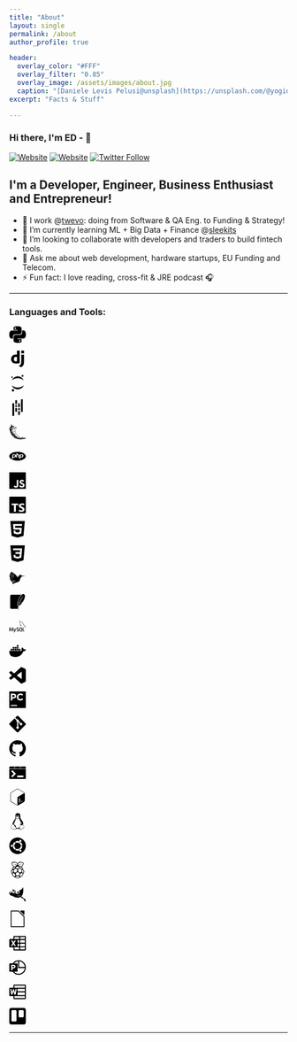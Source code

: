 ```yaml
---
title: "About"
layout: single
permalink: /about
author_profile: true

header:
  overlay_color: "#FFF"
  overlay_filter: "0.85"
  overlay_image: /assets/images/about.jpg
  caption: "[Daniele Levis Pelusi@unsplash](https://unsplash.com/@yogidan2012?utm_source=unsplash&utm_medium=referral&utm_content=creditCopyText)"
excerpt: "Facts & Stuff"

---
```

    

### Hi there, I'm ED - 👋

[![Website](https://img.shields.io/website?label=twevo.net&style=for-the-badge&url=https%3A%2F%2Ftwevo.net)](https://www.twevo.net/)
[![Website](https://img.shields.io/website?label=sleekits.com&style=for-the-badge&url=https%3A%2F%2Fsleekits.com)](https://sleekits.com/)
[![Twitter Follow](https://img.shields.io/twitter/follow/e_d_castaneda?color=1DA1F2&logo=twitter&style=for-the-badge)](https://twitter.com/intent/follow?original_referer=https%3A%2F%2Fgithub.com%2Fe_d_castaneda&screen_name=e_d_castaneda)

## I'm a Developer, Engineer, Business Enthusiast and Entrepreneur!

- 🔭 I work @[twevo][twevo]: doing from Software & QA Eng. to Funding & Strategy!
- 🌱 I’m currently learning ML + Big Data + Finance @[sleekits][sleekits]
- 👯 I’m looking to collaborate with developers and traders to build fintech tools.
- 💬 Ask me about web development, hardware startups, EU Funding and Telecom.
- ⚡ Fun fact: I love reading, cross-fit & JRE podcast 🎧

---

### Languages and Tools:

<svg role="img" xmlns="http://www.w3.org/2000/svg" width="30" height="30" viewBox="0 0 24 24"><title>Python</title><path class="icon" d="M14.25.18l.9.2.73.26.59.3.45.32.34.34.25.34.16.33.1.3.04.26.02.2-.01.13V8.5l-.05.63-.13.55-.21.46-.26.38-.3.31-.33.25-.35.19-.35.14-.33.1-.3.07-.26.04-.21.02H8.77l-.69.05-.59.14-.5.22-.41.27-.33.32-.27.35-.2.36-.15.37-.1.35-.07.32-.04.27-.02.21v3.06H3.17l-.21-.03-.28-.07-.32-.12-.35-.18-.36-.26-.36-.36-.35-.46-.32-.59-.28-.73-.21-.88-.14-1.05-.05-1.23.06-1.22.16-1.04.24-.87.32-.71.36-.57.4-.44.42-.33.42-.24.4-.16.36-.1.32-.05.24-.01h.16l.06.01h8.16v-.83H6.18l-.01-2.75-.02-.37.05-.34.11-.31.17-.28.25-.26.31-.23.38-.2.44-.18.51-.15.58-.12.64-.1.71-.06.77-.04.84-.02 1.27.05zm-6.3 1.98l-.23.33-.08.41.08.41.23.34.33.22.41.09.41-.09.33-.22.23-.34.08-.41-.08-.41-.23-.33-.33-.22-.41-.09-.41.09zm13.09 3.95l.28.06.32.12.35.18.36.27.36.35.35.47.32.59.28.73.21.88.14 1.04.05 1.23-.06 1.23-.16 1.04-.24.86-.32.71-.36.57-.4.45-.42.33-.42.24-.4.16-.36.09-.32.05-.24.02-.16-.01h-8.22v.82h5.84l.01 2.76.02.36-.05.34-.11.31-.17.29-.25.25-.31.24-.38.2-.44.17-.51.15-.58.13-.64.09-.71.07-.77.04-.84.01-1.27-.04-1.07-.14-.9-.2-.73-.25-.59-.3-.45-.33-.34-.34-.25-.34-.16-.33-.1-.3-.04-.25-.02-.2.01-.13v-5.34l.05-.64.13-.54.21-.46.26-.38.3-.32.33-.24.35-.2.35-.14.33-.1.3-.06.26-.04.21-.02.13-.01h5.84l.69-.05.59-.14.5-.21.41-.28.33-.32.27-.35.2-.36.15-.36.1-.35.07-.32.04-.28.02-.21V6.07h2.09l.14.01zm-6.47 14.25l-.23.33-.08.41.08.41.23.33.33.23.41.08.41-.08.33-.23.23-.33.08-.41-.08-.41-.23-.33-.33-.23-.41-.08-.41.08z"></path></svg>

<svg role="img" xmlns="http://www.w3.org/2000/svg" width="30" height="30" viewBox="0 0 24 24"><title>Django</title><path class="icon"  d="M11.146 0h3.924v18.166c-2.013.382-3.491.535-5.096.535-4.791 0-7.288-2.166-7.288-6.32 0-4.002 2.65-6.6 6.753-6.6.637 0 1.121.05 1.707.203zm0 9.143a3.894 3.894 0 00-1.325-.204c-1.988 0-3.134 1.223-3.134 3.365 0 2.09 1.096 3.236 3.109 3.236.433 0 .79-.025 1.35-.102V9.142zM21.314 6.06v9.098c0 3.134-.229 4.638-.917 5.937-.637 1.249-1.478 2.039-3.211 2.905l-3.644-1.733c1.733-.815 2.574-1.53 3.109-2.625.561-1.121.739-2.421.739-5.835V6.059h3.924zM17.39.021h3.924v4.026H17.39z"></path></svg>

<svg role="img" viewBox="0 0 24 24" width="30" height="30" xmlns="http://www.w3.org/2000/svg"><title>Jupyter</title><path class="icon" d="M7.157 22.201A1.784 1.799 0 0 1 5.374 24a1.784 1.799 0 0 1-1.784-1.799 1.784 1.799 0 0 1 1.784-1.799 1.784 1.799 0 0 1 1.783 1.799zM20.582 1.427a1.415 1.427 0 0 1-1.415 1.428 1.415 1.427 0 0 1-1.416-1.428A1.415 1.427 0 0 1 19.167 0a1.415 1.427 0 0 1 1.415 1.427zM4.992 3.336A1.047 1.056 0 0 1 3.946 4.39a1.047 1.056 0 0 1-1.047-1.055A1.047 1.056 0 0 1 3.946 2.28a1.047 1.056 0 0 1 1.046 1.056zm7.336 1.517c3.769 0 7.06 1.38 8.768 3.424a9.363 9.363 0 0 0-3.393-4.547 9.238 9.238 0 0 0-5.377-1.728A9.238 9.238 0 0 0 6.95 3.73a9.363 9.363 0 0 0-3.394 4.547c1.713-2.04 5.004-3.424 8.772-3.424zm.001 13.295c-3.768 0-7.06-1.381-8.768-3.425a9.363 9.363 0 0 0 3.394 4.547A9.238 9.238 0 0 0 12.33 21a9.238 9.238 0 0 0 5.377-1.729 9.363 9.363 0 0 0 3.393-4.547c-1.712 2.044-5.003 3.425-8.772 3.425Z"></path></svg>

<svg role="img" viewBox="0 0 24 24" width="30" height="30" xmlns="http://www.w3.org/2000/svg"><title>pandas</title><path class="icon" d="M16.922 0h2.623v18.104h-2.623zm-4.126 12.94h2.623v2.57h-2.623zm0-7.037h2.623v5.446h-2.623zm0 11.197h2.623v5.446h-2.623zM4.456 5.896h2.622V24H4.455zm4.213 2.559h2.623v2.57H8.67zm0 4.151h2.623v5.447H8.67zm0-11.187h2.623v5.446H8.67Z"></path></svg>

<svg role="img" xmlns="http://www.w3.org/2000/svg" width="30" height="30" viewBox="0 0 24 24"><title>Flask</title><path class="icon"  d="M7.172 20.36c-.914-.72-1.89-1.41-2.556-2.38-1.402-1.712-2.482-3.694-3.22-5.777-.446-1.355-.6-2.808-1.174-4.11-.602-.944.103-1.978 1.138-2.28.46-.087 1.272-.522.293-.211-.878.644-.963-.585-.063-.662.615-.082.84-.585.63-1.037-.66-.43 1.6-.903.463-1.544C1.5 1.08 4.34.835 3.64 2.285 3.473 3.4 5.624 2.08 5.125 3.368c.507.619 1.9.14 1.865 1.009.74.05.993.672 1.687.72.72.325 2.022.58 2.266 1.39-.713.566-2.364-1.165-2.443.398.215 2.31.16 4.689 1.004 6.888.4 1.332 1.37 2.38 2.244 3.418.837 1.016 1.971 1.73 3.127 2.333 1.014.478 2.107.795 3.213.994.448-.343 1.24-1.617 1.938-1.08.033.604-1.388 1.263-.067 1.196.776-.234 1.314.6 1.953-.152.588.697 2.446-.446 2.027.98-.566.364-1.392.144-1.959.646-.935-.467-1.68.418-2.715.306a19.86 19.86 0 01-3.484.29c-1.912-.15-3.865-.214-5.684-.88-1.024-.297-2.023-.881-2.924-1.464zm1.615.7c1 .432 1.978.888 3.074 1.026 1.74.24 3.537.614 5.283.274-.79-.357-1.608.14-2.395-.255-.944.203-1.957-.052-2.917-.177-1.092-.486-2.27-.82-3.291-1.452-1.277-.466.66.598 1.005.685.798.453-.877-.233-1.114-.421-.668-.375-.754-.297-.066.084.139.08.276.166.42.235zm-1.904-1.346c.97.359-.004-.682-.45-.622-.196-.341-.751-.557-.36-.74-.704.244-.737-.93-1.07-.763-.744-.235-.29-1.07-1.176-1.58-.081-.54-.882-1.008-1.138-1.822-.113-.416-.905-1.613-.418-.5.414 1.072 1.143 1.99 1.75 2.907.47.873 1.027 1.786 1.885 2.33.29.278.568.703.977.79zM4.09 16.647c.033-.146.177.317 0 0zm3.954 3.497c.215-.096-.31-.12 0 0zm.526.192c-.054-.265-.24.148 0 0zm.66.275c.312-.3-.484-.188 0 0zm1.127.63c.191-.282-.61-.107 0 0zM8.19 19.728c.487-.315-.63-.004 0 0zm.494.246c-.014-.166-.176.075 0 0zm2.47 1.542c.397.25 2.32.55 1.115.103-.2.042-2.23-.574-1.116-.103zm-3.921-3.054c-.04-.167-.616-.185 0 0zm1.15.67c.3-.21-.621-.16 0 0zm.966.593c.43-.162-.696-.163 0 0zm-2.584-1.773c.466.358 1.88.046.714-.213-.53-.283-1.727-.476-.912.17zm3.24 1.978c.193-.33-.815-.19 0 0zm-.984-.783c1.14.323-.958-.72-.281-.118l.15.068.13.05zm1.973 1.14c1.08.01-.975-.147 0 0zm-4.644-2.96c-.042-.2-.266.018 0 0zm6.47 3.985c.028-.363-.353.27 0 0zm-4.63-2.856c-.064-.191-.336-.008 0 0zm-1.738-1.254c.62-.037-.848-.273 0 0zm-2.06-1.332c-.077-.297-.674-.534 0 0zm5.407 3.435c-.114-.13-.054.028 0 0zm3.366 2.065c-.01-.197-.183.075 0 0zm-3.664-2.373c.06-.255-.528-.077 0 0zm-2.506-1.592c.46-.05-.74-.311 0 0zm4.241 2.637c.718-.285-.7-.14 0 0zM9.03 18.545c.827.106-.985-.563-.181-.06zm2.876 1.768c.773-.462.518 1.082 1.311.13.782-.57-.675.707.29.103.696-.467 1.726.22 2.376.445.468-.023.923.405 1.403.145.923-.25-1.806-.37-1.09-.81-.845.245-1.47-.294-1.885-.835-.948-.22-2.044-.703-2.517-1.542-.192-.315.28.044-.166-.47-.57-.508-.856-1.085-1.24-1.702-.457-.244-.51-.963-.557-.024.004-.593-.553-.992-.688-.826-.002-.571.595-.285.176-.707-.09-.592-.386-1.21-.475-1.877-.138-.322-.02-1.011-.473-.282-.165.77-.055-.947.202-.38.337-.58-.12-.51-.14-.43.22-.488.14-1.18-.057-.916.117-.517.185-1.902-.175-1.656.218-.54.414-2.473-.534-1.736-.384.005-1.048.14-1.363.296.986.543-.1.196-.5.11-.052.502-.45.285-.946.29.793.098-.386.81-.841.534-.59.282.51.987.012 1.205.06.328-.905-.12-.83.64-.573-.241-.078.9.209.514.975.264.686.866.71 1.437-.158.333-.784-.783-.14-.731-.507-.827-.561-.3-.984.085-.1.028 1.079.547.34.803.65.1.668.67.8 1.03.39.407.31-.45.779.04-.296-.436-1.567-1.228-.544-.974-.005-.44-.185-.793.129-.784.31-.562-.325 1.387.375.672.193-.085.24-.563.59.045.505.498.182.858-.531.403.127.433.954.587.799 1.265.165.595.395.376.596.342.158.578.247.153.255-.123.72.155.552.58.778.88.497.224-.712-1.522.142-.526.898.81.337 1.15-.47 1.02.51-.041.675.69 1.313.664.582.277.975 1.34-.027.897-.348-.313-1.58-.7-.573-.104.929.43 1.665.688 2.561 1.227.64.458.918.982 1.16 1.086-.538.257-1.623-.206-.817-.348-.503-.091-1.068-.345-.587.28.41.343 1.45.306 1.637.345-.159.348-.43.376.006.403-.486.26.156.3.201.448zm-.994-2.808c-.296-.31-.373-.89-.053-.385.164.066.525.947.053.385zm3.238 2.057c.185-.011.006.14 0 0zm-3.706-2.816c-.01-.468.107.36 0 0zm-.322-.433c-.372-.72.47.204 0 0zm-3.9-2.692c.219-.06.108.374 0 0zm3.104 1.682c.134-.504.158.424 0 0zm-2.192-1.525c-.155-.278.323.26 0 0zm1.882.604c-.352-.79.25-.432.078.13zM5.77 12.217c-.158-.26-.418-1.02-.334-1.252.076.378.804 1.627.357.518-.494-.93.59.302.702.534.05.23-.305-.063-.064.478-.44-.617-.26.34-.661-.278zm-1.003-.691c.04-.603.23.413 0 0zm.45.155c.216-.455.366.634 0 0zm-1.084-.84c-.374-.37-.644-.713.017-.23.255.01-.566-.778.06-.25.66.12.327 1.082-.077.48zm.57-.015c.217-.215.115.212 0 0zm.35.113c-.328-.617.4.258 0 0zm-.697-.667c-1.086-.966 1.365.506.177.18zm3.11 1.808c-.47-.282-.123-1.984.037-.82.457-.148-.025.6.315.594-.053.473-.206.643-.35.226zm1.15.68c.048-.513.099.35 0 0zm-.2-.198c.054-.22.007.258 0 0zM4.57 9.955c-.697-.963 2.027.973.447.244-.165-.043-.364-.06-.447-.244zm2.216 1.175c-.066-.81.147.134 0 0zm1.682 1.079c.13-.462.01.305 0 0zM4.676 9.587c.415-.088 1.718.729.52.234-.132-.148-.416-.08-.52-.234zm3.56 1.775c.044-.83.248-.495.002.118zM4.985 9.299c.169-.248-.45-1.12.089-.313.232.185.672.31.283.387.61.539-.15.146-.372-.074zm3.075 1.804c.117-.944.103.553 0 0zM4.632 8.427c.129-.055.068.172 0 0zm.802.478c.206-.434.38.483 0 0zm2.263 1.259c-.002-.167.043.242 0 0zm-.131-.29c-.314-.776.292.41 0 0zm-.193-.51c-.053-.32.18.404 0 0zm.314-.51c-.216-.38.272-1.673.326-.87-.227.625-.065.975.093.136.293-.66-.063 1.303-.42.735zm.322-1.923c.094-.115.02.139 0 0zM7.47 17.544c-.128-.111.016.07 0 0zm1.11.56c.615.16.612-.095.055-.17-.3-.28-1.246-.575-.4-.035.057.142.235.139.344.206zM6.389 16.65c.34.253 1.28.719.484.096.269-.312-.514-.478-.254-.686-.66-.404-.52-.368-.058-.356-.794-.354.114-.328.07-.51-.305-.06-1.52-.54-.804.04-.726-.37-.173.138-.392.084-.743-.202.66.565-.118.375.425.337 1.146.864.18.357-.128.183.69.46.892.6zm1.16.667c1.41.454-.691-.556 0 0zm5.94 3.598c.02-.28-.193.24 0 0zm.611.257c.325-.315.013.503.54-.077.005-.415-.017-.66-.606-.156-.162.09-.234.473.066.233zm-9.692-6.087c-.1-.393-.7-.39 0 0zm.652.428c-.242-.402-.864-.364 0 0zm3.71 2.237c.362.32 1.662.236.44.04-.182-.27-1.151-.204-.44-.04zm5.097 3.149c.558-.468-.54.208 0 0zm1.16.796c.003-.15-.24.066 0 0zm.001-.21c.617-.654-.598.039 0 0zM2.805 13.743c-.526-.75-.327-1.088-.835-1.7-.096-.47-.87-1.533-.4-.406.43.659.558 1.679 1.235 2.106zm12.03 7.534c1.135-.734-.466-.32 0 0zm.866.34c.57-.488-.36-.102 0 0zM4.215 14.255c.163-.242-.42-.031 0 0zm11.305 7.129c.551-.355-.126-.3-.1.032zm-7.47-4.71c-.02-.24-.291.02 0 0zm.46.267c-.145-.297-.224.047 0 0zm7.894 4.684c.705-.51-.428-.098-.148.096zm-.27-.13c.574-.482-.607.213 0 0zm1.38.918c.386-.258-.469-.083 0 0zM4.57 14.08c.517.116 2.066 1.274 1.152.08-.468-.138-.187-1.283-.665-1.08.32.535.264.763-.41.426-.845-.413-.474.204-.31.374-.224.052.299.196.233.2zm-2.356-1.86c.092-.383-.853-2.107-.446-.864.146.26.13.754.446.864zm4.324 2.666c-.266-.223-.013-.032 0 0zm.656.152c0-.405-.725-.164 0 0zm5.681 3.583c-.108-.278-.428-.006 0 0zm.273.199c-.04-.155-.157.03 0 0zM15.4 20.24c.216-.16-.27-.02 0 0zM3.39 12.52c.62-.24-.664-.17 0 0zm8.984 5.662c-.007-.401-.395.1 0 0zm-9.23-6.231c.399-.135-.367-.09 0 0zm1.156.56c-.007-.133-.122.05 0 0zm14.09 8.64c.512-.104 1.678.26 1.866-.136-.62-.015-2.15-.438-2.222.1l.136.023.22.013zM4.667 12.603c.009-.407-.317-.015 0 0zM1.63 10.495c-.138-.775-.525-.118 0 0zm.724.182c.009-.25-.663-.224 0 0zm.414.203c-.12-.097-.094.122 0 0zm2.605 1.67c.122-.112-.29-.083 0 0zm-2.88-2.128c-.07-.585-.84-.088 0 0zm-1.486-.964c-.02-.27-.144.102 0 0zm.22-.167c-.035-.32-.19.04 0 0zm1.22.729c.518-.203-.94-.42-.104-.04zm16.334 10.089c.33-.303-.42-.094 0 0zm1.974 1.023c.132-.392-.334.05 0 0zM2.573 9.38c.055-.38-.41.075 0 0zM.837 8.218c-.093-.535-.08-1.474.812-1.156-1.191.236.824 1.48.57.498.5.024.98-.296.716.19.987-.11 1.67-.964 2.624-.845.742-.098 1.554-.172 2.354-.471.658-.048 1.29-.756.93-1.175-.896-.076-1.835.036-2.827.233-1.098.228-2.096.662-3.205.849-1.08.145.217.4-.092.456-.564.196.672.328-.073.534-.46-.088-.94-.246-.743-.73-1.035.133-1.945.563-1.127 1.616h.06zm2.494-1.27c.243-.894 1.3.735.398.118-.108-.08-.285-.146-.398-.12zm.047-.434c.35-.26.186.146 0 0zm.445.008c.032-.411 1.018.218.163.148zm.608-.245c.222-.26.064.23 0 0zm.156-.104c.37-.444 2.095-.283.832-.043-.338-.255-.598.15-.832.043zm2.25-.347c-.055-1.214 1.119.432 0 0zm.64-.004c.233-.612.906-.245.108-.123.017.065-.024.316-.108.123zM2.322 9.067c.697-.427-.741-.37 0 0zm.515.144c.245-.26-.531-.106 0 0zm-1.52-1.08c.399-.305-.471-.116 0 0zm20.602 12.89c.012-.355-.304.16 0 0zm-2.093-1.43c.06-.408-.27.037 0 0zm2.67 1.568c.557 0 1.688-.173.475-.173-.19.03-1.109.024-.476.173zM3.29 8.959c.45-.03.706-.497-.087-.47-1.23-.127 1.084.42-.158.264-.167.11.236.237.245.207zm.398.202c-.048-.29-.14.154 0 0zm.47-1.257c.197-.243-.27-.065 0 0zm-1.5-2.508c.806-.274 1.907-.581 2.287.135-.387-.466-.156-.924.21-.243.516.689.775-.313.438-.545.383.476.819.7.257.03.61-.734-1.223.097-1.64.088-.2.09-2.071.477-1.551.535zm.472-.903c.46-.347 1.588.206.864-.345-.07-.062-1.586.418-.864.345zm1.674.069c.538.013-.231-.722.409-.39-.105-.343-.746-.407-1.06-.544-.176.314.36.938.65.934zm-1.38-1.52c.186-.252-.326.128 0 0zm.684.164c.866-.115-.22-.373-.174-.01zm-1.277-1c-.61-.796 1.146.134.527-.7-.522-.415-1.023.468-.527.7zm7.824 4.215c.28-.496-1.155-.668-.188-.175.09.03.07.21.188.175z"></path></svg>
 
<svg role="img" viewBox="0 0 24 24" width="30" height="30"  xmlns="http://www.w3.org/2000/svg"><title>PHP</title><path class="icon"  d="M7.01 10.207h-.944l-.515 2.648h.838c.556 0 .97-.105 1.242-.314.272-.21.455-.559.55-1.049.092-.47.05-.802-.124-.995-.175-.193-.523-.29-1.047-.29zM12 5.688C5.373 5.688 0 8.514 0 12s5.373 6.313 12 6.313S24 15.486 24 12c0-3.486-5.373-6.312-12-6.312zm-3.26 7.451c-.261.25-.575.438-.917.551-.336.108-.765.164-1.285.164H5.357l-.327 1.681H3.652l1.23-6.326h2.65c.797 0 1.378.209 1.744.628.366.418.476 1.002.33 1.752a2.836 2.836 0 0 1-.305.847c-.143.255-.33.49-.561.703zm4.024.715l.543-2.799c.063-.318.039-.536-.068-.651-.107-.116-.336-.174-.687-.174H11.46l-.704 3.625H9.388l1.23-6.327h1.367l-.327 1.682h1.218c.767 0 1.295.134 1.586.401s.378.7.263 1.299l-.572 2.944h-1.389zm7.597-2.265a2.782 2.782 0 0 1-.305.847c-.143.255-.33.49-.561.703a2.44 2.44 0 0 1-.917.551c-.336.108-.765.164-1.286.164h-1.18l-.327 1.682h-1.378l1.23-6.326h2.649c.797 0 1.378.209 1.744.628.366.417.477 1.001.331 1.751zM17.766 10.207h-.943l-.516 2.648h.838c.557 0 .971-.105 1.242-.314.272-.21.455-.559.551-1.049.092-.47.049-.802-.125-.995s-.524-.29-1.047-.29z"></path></svg>
 
<svg role="img" viewBox="0 0 24 24" width="30" height="30" xmlns="http://www.w3.org/2000/svg"><title>JavaScript</title><path class="icon" d="M0 0h24v24H0V0zm22.034 18.276c-.175-1.095-.888-2.015-3.003-2.873-.736-.345-1.554-.585-1.797-1.14-.091-.33-.105-.51-.046-.705.15-.646.915-.84 1.515-.66.39.12.75.42.976.9 1.034-.676 1.034-.676 1.755-1.125-.27-.42-.404-.601-.586-.78-.63-.705-1.469-1.065-2.834-1.034l-.705.089c-.676.165-1.32.525-1.71 1.005-1.14 1.291-.811 3.541.569 4.471 1.365 1.02 3.361 1.244 3.616 2.205.24 1.17-.87 1.545-1.966 1.41-.811-.18-1.26-.586-1.755-1.336l-1.83 1.051c.21.48.45.689.81 1.109 1.74 1.756 6.09 1.666 6.871-1.004.029-.09.24-.705.074-1.65l.046.067zm-8.983-7.245h-2.248c0 1.938-.009 3.864-.009 5.805 0 1.232.063 2.363-.138 2.711-.33.689-1.18.601-1.566.48-.396-.196-.597-.466-.83-.855-.063-.105-.11-.196-.127-.196l-1.825 1.125c.305.63.75 1.172 1.324 1.517.855.51 2.004.675 3.207.405.783-.226 1.458-.691 1.811-1.411.51-.93.402-2.07.397-3.346.012-2.054 0-4.109 0-6.179l.004-.056z"></path></svg>
 
<svg role="img" viewBox="0 0 24 24"  width="30" height="30" xmlns="http://www.w3.org/2000/svg"><title>TypeScript</title><path class="icon" d="M1.125 0C.502 0 0 .502 0 1.125v21.75C0 23.498.502 24 1.125 24h21.75c.623 0 1.125-.502 1.125-1.125V1.125C24 .502 23.498 0 22.875 0zm17.363 9.75c.612 0 1.154.037 1.627.111a6.38 6.38 0 0 1 1.306.34v2.458a3.95 3.95 0 0 0-.643-.361 5.093 5.093 0 0 0-.717-.26 5.453 5.453 0 0 0-1.426-.2c-.3 0-.573.028-.819.086a2.1 2.1 0 0 0-.623.242c-.17.104-.3.229-.393.374a.888.888 0 0 0-.14.49c0 .196.053.373.156.529.104.156.252.304.443.444s.423.276.696.41c.273.135.582.274.926.416.47.197.892.407 1.266.628.374.222.695.473.963.753.268.279.472.598.614.957.142.359.214.776.214 1.253 0 .657-.125 1.21-.373 1.656a3.033 3.033 0 0 1-1.012 1.085 4.38 4.38 0 0 1-1.487.596c-.566.12-1.163.18-1.79.18a9.916 9.916 0 0 1-1.84-.164 5.544 5.544 0 0 1-1.512-.493v-2.63a5.033 5.033 0 0 0 3.237 1.2c.333 0 .624-.03.872-.09.249-.06.456-.144.623-.25.166-.108.29-.234.373-.38a1.023 1.023 0 0 0-.074-1.089 2.12 2.12 0 0 0-.537-.5 5.597 5.597 0 0 0-.807-.444 27.72 27.72 0 0 0-1.007-.436c-.918-.383-1.602-.852-2.053-1.405-.45-.553-.676-1.222-.676-2.005 0-.614.123-1.141.369-1.582.246-.441.58-.804 1.004-1.089a4.494 4.494 0 0 1 1.47-.629 7.536 7.536 0 0 1 1.77-.201zm-15.113.188h9.563v2.166H9.506v9.646H6.789v-9.646H3.375z"></path></svg>
 
<svg role="img" viewBox="0 0 24 24" width="30" height="30" xmlns="http://www.w3.org/2000/svg"><title>HTML5</title><path class="icon" d="M1.5 0h21l-1.91 21.563L11.977 24l-8.564-2.438L1.5 0zm7.031 9.75l-.232-2.718 10.059.003.23-2.622L5.412 4.41l.698 8.01h9.126l-.326 3.426-2.91.804-2.955-.81-.188-2.11H6.248l.33 4.171L12 19.351l5.379-1.443.744-8.157H8.531z"></path></svg>
 
<svg role="img" viewBox="0 0 24 24" width="30" height="30" xmlns="http://www.w3.org/2000/svg"><title>CSS3</title><path class="icon" d="M1.5 0h21l-1.91 21.563L11.977 24l-8.565-2.438L1.5 0zm17.09 4.413L5.41 4.41l.213 2.622 10.125.002-.255 2.716h-6.64l.24 2.573h6.182l-.366 3.523-2.91.804-2.956-.81-.188-2.11h-2.61l.29 3.855L12 19.288l5.373-1.53L18.59 4.414z"></path></svg>
 
<svg role="img" xmlns="http://www.w3.org/2000/svg" width="30" height="30" viewBox="0 0 24 24"><title>LaTeX</title><path class="icon" d="M2.176 2.814c.233.42.476.78.73 1.09.247-.013 1.132.456 1.312.523.508.282 1.063.63 1.567.966.505.337.96.662 1.272.9.156.12.278.218.352.286a.483.483 0 01.078.082.08.08 0 01.01.021.06.06 0 01-.004.047.057.057 0 01-.04.03.077.077 0 01-.028 0c-.057 0-.203-.163-.497-.415a23.474 23.474 0 00-2.759-1.827c-.504-.28-.956-.542-1.264-.613a2.322 2.322 0 00-.36-.025 2.706 2.706 0 00-.788.133c.494.414.91.716 1.28.949-.57-.182-1.182-.21-1.902.133.526.329.967.567 1.354.745 1.103.156 2.258.696 3.224 1.309.483.307.904.615 1.219.867.157.125.29.237.39.328.098.091.174.154.197.21.03.073-.019.104-.084.058-.032-.022-.088-.102-.184-.191a7.35 7.35 0 00-.384-.327c-.312-.25-.729-.552-1.209-.857-.893-.562-2.232-1.013-3.173-1.397-.602-.11-1.225-.06-1.906.39.449.2.837.349 1.182.463.812 0 1.892.365 2.935.922 1.042.556 2.04 1.214 2.523 1.774.066.077-.016.126-.074.07-.52-.495-1.463-1.204-2.498-1.756-.639-.337-2.153-1.01-2.886-1.01l.004.002c-.567.02-1.13.195-1.679.716.477.118.885.196 1.244.249-.44.088-.87.3-1.289.722.324.07.616.122.882.162-.328.159-.639.404-.923.78.373.03.703.042 1 .044-.36.166-.696.43-.996.85.533.027.98.025 1.364.003-.422.172-.812.464-1.145.968.662.01 1.188-.022 1.628-.076l-.006.002c.99-.073 2.297.127 2.962.847.052.057-.024.118-.072.074-.648-.58-1.493-.827-2.89-.921h-.002c-.543.149-1.046.446-1.46 1.074.536.008.982-.013 1.366-.05-.469.257-.873.644-1.139 1.306.483-.092.888-.19 1.237-.292-.363.265-.668.636-.873 1.194.324-.072.612-.146.871-.221a2.519 2.519 0 00-.513 1.095c.352-.13.655-.254.926-.377-.257.3-.453.681-.55 1.19.495-.199.899-.388 1.238-.568-.31.333-.543.76-.635 1.356a11.816 11.816 0 001.442-.744c-.433.362-.764.843-.879 1.587.788-.348 1.339-.663 1.767-.955-.184.372-.282.806-.235 1.348.762-.584 1.243-1.056 1.602-1.473-.024.269-.003.56.077.884.546-.939 1.089-1.212 1.65-1.526-.895.451-.762.79-.762 1.184.683-.72 1.635-1.482 1.927-1.96-.39.585-.547 1.14-.65 1.63-1.993 1.054-3.207 1.329-4.568 1.75.528.194 1.093.383.859.652l-.624.622c.399-.124.805-.3 1.158-.059-.035.327-.447.492-.8.683.621-.224.756-.172.92-.12.081.393-.203.603-.388.862 1.565-1.19 3.606-2.13 5.044-2.522 2.022-.681 4.63-1.389 5.339-3.115l.712-2.847-.004.004c-.111-.034-.246-.063-.35-.133a.651.651 0 01-.235-.297c-.252.065-.44.03-.56-.088-.117-.117-.167-.296-.203-.491-.203.041-.362.016-.467-.077-.116-.101-.17-.26-.198-.444l-.008-.039.037-.015a.842.842 0 00.302-.194.257.257 0 00.07-.225l-.006-.037.03-.016c.163-.093.345-.169.428-.28a.274.274 0 00.053-.21.88.88 0 00-.155-.357l-.027-.04.04-.027c.118-.09.244-.179.308-.26.032-.04.048-.076.047-.11 0-.033-.015-.07-.064-.117l-.098-.094.135.006c.213.01.395-.007.538-.053a.504.504 0 00.274-.197c-.007-.033-.02-.063-.02-.098a.484.484 0 01.967 0c0 .044-.015.084-.026.125.177.014.347.01.507-.06l.002.001.035-.013c.236-.085.334.045.72-.456-1.69-2.19-4.157-.635-4.977 1.622-.21.576-1.405.578-1.751 0-1.37-2.95-5.53-6.068-9.07-7.218zm.86 2.145c.906.293 1.913.782 2.77 1.328.43.273.813.543 1.114.779.301.236.566.473.62.575.054.102 0 .14-.082.06-.081-.078-.303-.32-.6-.553-.298-.234-.68-.505-1.106-.777-.775-.49-1.982-.958-2.716-1.412zm-1.7 2.7c1.116.014 2.35.447 3.434.997.541.275 1.023.567 1.395.83.372.263.672.524.734.657.061.134-.02.13-.087.055a4.401 4.401 0 00-.704-.626 11.47 11.47 0 00-1.385-.826C3.76 8.264 2.439 7.82 1.336 7.66zm14.916.772a.381.381 0 100 .762.381.381 0 000-.762zM1.7 8.478c.822.072 1.72.368 2.534.75 1.086.509 2.035 1.158 2.434 1.667.035.045-.014.131-.08.062-.428-.44-1.322-1.131-2.397-1.635-.913-.421-2.282-.87-3.262-.78.251-.03.497-.088.771-.064zm16.339.01c-.366.475-.53.423-.703.464.094.43.35.586.585.77l-.06.012c2.315-.447 4.186-.286 6.139-.236l-5.961-1.01zm-.178 1.246h-.002l-.004.016.006-.016zm-.625-.757c-.183.074-.373.076-.563.059a.477.477 0 01-.42.26.483.483 0 01-.435-.278.609.609 0 01-.274.188c-.139.045-.308.057-.493.055.02.035.054.068.055.104a.273.273 0 01-.069.174c-.073.092-.189.17-.295.248.087.141.137.26.149.362a.39.39 0 01-.07.284c-.106.14-.288.21-.439.293a.374.374 0 01-.09.268.89.89 0 01-.297.198c.027.156.074.283.154.354.086.076.211.103.425.047l.055-.014.01.055c.033.207.088.385.187.483.1.099.244.135.503.055l.049-.015.016.048c.05.142.12.223.209.282.087.06.247.112.358.147.798-.869 1.525-1.772 1.884-2.86-.225-.177-.506-.338-.609-.797zm-16.23.386c1.165-.08 2.283.196 3.202.626.92.43 1.658.939 1.974 1.307.075.087-.019.12-.072.072a8.187 8.187 0 00-1.947-1.29c-.904-.414-2.193-.644-3.157-.715zm.864.802c.61.02 1.24.155 1.806.352.756.262 1.421.614 1.747.98.045.05-.007.127-.074.069-.349-.304-.961-.693-1.706-.951-.574-.195-1.613-.369-2.268-.397.197-.022.292-.06.495-.053zm1.05 1.788c.423.034.886.133 1.341.407.043.026.049.136-.049.09-.856-.402-1.326-.49-2.457-.31.386-.128.74-.221 1.164-.187zm-.04.788c.4-.035.784-.002 1.297.204.044.018.08.126-.033.094-.857-.243-1.167-.328-2.287.104.28-.229.622-.366 1.023-.402zm1.285.687c.317-.023.635-.026.934.006.052.006.055.105-.006.102a7.87 7.87 0 00-1.837.115c-.243.046-.423.043-1.405.458.287-.233.794-.452 1.385-.56a8.91 8.91 0 01.93-.12zm1.28.49c.099.003.062.104.006.103-.728-.01-1.304.132-1.875.295a9.78 9.78 0 00-1.318.525c.283-.23.713-.457 1.291-.622.579-.166 1.248-.326 1.896-.302zm.528.398c.036-.005.105.084.018.1-.73.137-1.244.267-1.794.454-.216.074-.58.207-1.243.587.26-.269.656-.492 1.213-.68.558-.19 1.196-.37 1.806-.46zm.311.507c.075-.012.097.087.02.102-1.217.241-1.76.556-2.54 1.144.504-.523 1.297-1.051 2.52-1.246zm.595.448c.087-.013.11.087.021.1-.872.13-1.477.553-2.255 1.33.295-.493 1.004-1.24 2.234-1.43zm.372.39c.046-.006.114.073.023.1a2.634 2.634 0 00-.669.3c-.182.118-.3.2-.597.507.111-.245.296-.434.542-.59.247-.157.509-.293.7-.317z"></path></svg>
 
<svg role="img" viewBox="0 0 24 24" width="30" height="30" xmlns="http://www.w3.org/2000/svg"><title>SQLite</title><path class="icon" d="M21.678.521c-1.032-.92-2.28-.55-3.513.544a8.71 8.71 0 0 0-.547.535c-2.109 2.237-4.066 6.38-4.674 9.544.237.48.422 1.093.544 1.561a13.044 13.044 0 0 1 .164.703s-.019-.071-.096-.296l-.05-.146a1.689 1.689 0 0 0-.033-.08c-.138-.32-.518-.995-.686-1.289-.143.423-.27.818-.376 1.176.484.884.778 2.4.778 2.4s-.025-.099-.147-.442c-.107-.303-.644-1.244-.772-1.464-.217.804-.304 1.346-.226 1.478.152.256.296.698.422 1.186.286 1.1.485 2.44.485 2.44l.017.224a22.41 22.41 0 0 0 .056 2.748c.095 1.146.273 2.13.5 2.657l.155-.084c-.334-1.038-.47-2.399-.41-3.967.09-2.398.642-5.29 1.661-8.304 1.723-4.55 4.113-8.201 6.3-9.945-1.993 1.8-4.692 7.63-5.5 9.788-.904 2.416-1.545 4.684-1.931 6.857.666-2.037 2.821-2.912 2.821-2.912s1.057-1.304 2.292-3.166c-.74.169-1.955.458-2.362.629-.6.251-.762.337-.762.337s1.945-1.184 3.613-1.72C21.695 7.9 24.195 2.767 21.678.521m-18.573.543A1.842 1.842 0 0 0 1.27 2.9v16.608a1.84 1.84 0 0 0 1.835 1.834h9.418a22.953 22.953 0 0 1-.052-2.707c-.006-.062-.011-.141-.016-.2a27.01 27.01 0 0 0-.473-2.378c-.121-.47-.275-.898-.369-1.057-.116-.197-.098-.31-.097-.432 0-.12.015-.245.037-.386a9.98 9.98 0 0 1 .234-1.045l.217-.028c-.017-.035-.014-.065-.031-.097l-.041-.381a32.8 32.8 0 0 1 .382-1.194l.2-.019c-.008-.016-.01-.038-.018-.053l-.043-.316c.63-3.28 2.587-7.443 4.8-9.791.066-.069.133-.128.198-.194Z"></path></svg>
 
<svg role="img" xmlns="http://www.w3.org/2000/svg" width="30" height="30" viewBox="0 0 24 24"><title>MySQL</title><path class="icon" d="M16.405 5.501c-.115 0-.193.014-.274.033v.013h.014c.054.104.146.18.214.273.054.107.1.214.154.32l.014-.015c.094-.066.14-.172.14-.333-.04-.047-.046-.094-.08-.14-.04-.067-.126-.1-.18-.153zM5.77 18.695h-.927a50.854 50.854 0 00-.27-4.41h-.008l-1.41 4.41H2.45l-1.4-4.41h-.01a72.892 72.892 0 00-.195 4.41H0c.055-1.966.192-3.81.41-5.53h1.15l1.335 4.064h.008l1.347-4.064h1.095c.242 2.015.384 3.86.428 5.53zm4.017-4.08c-.378 2.045-.876 3.533-1.492 4.46-.482.716-1.01 1.073-1.583 1.073-.153 0-.34-.046-.566-.138v-.494c.11.017.24.026.386.026.268 0 .483-.075.647-.222.197-.18.295-.382.295-.605 0-.155-.077-.47-.23-.944L6.23 14.615h.91l.727 2.36c.164.536.233.91.205 1.123.4-1.064.678-2.227.835-3.483zm12.325 4.08h-2.63v-5.53h.885v4.85h1.745zm-3.32.135l-1.016-.5c.09-.076.177-.158.255-.25.433-.506.648-1.258.648-2.253 0-1.83-.718-2.746-2.155-2.746-.704 0-1.254.232-1.65.697-.43.508-.646 1.256-.646 2.245 0 .972.19 1.686.574 2.14.35.41.877.615 1.583.615.264 0 .506-.033.725-.098l1.325.772.36-.622zM15.5 17.588c-.225-.36-.337-.94-.337-1.736 0-1.393.424-2.09 1.27-2.09.443 0 .77.167.977.5.224.362.336.936.336 1.723 0 1.404-.424 2.108-1.27 2.108-.445 0-.77-.167-.978-.5zm-1.658-.425c0 .47-.172.856-.516 1.156-.344.3-.803.45-1.384.45-.543 0-1.064-.172-1.573-.515l.237-.476c.438.22.833.328 1.19.328.332 0 .593-.073.783-.22a.754.754 0 00.3-.615c0-.33-.23-.61-.648-.845-.388-.213-1.163-.657-1.163-.657-.422-.307-.632-.636-.632-1.177 0-.45.157-.81.47-1.085.315-.278.72-.415 1.22-.415.512 0 .98.136 1.4.41l-.213.476a2.726 2.726 0 00-1.064-.23c-.283 0-.502.068-.654.206a.685.685 0 00-.248.524c0 .328.234.61.666.85.393.215 1.187.67 1.187.67.433.305.648.63.648 1.168zm9.382-5.852c-.535-.014-.95.04-1.297.188-.1.04-.26.04-.274.167.055.053.063.14.11.214.08.134.218.313.346.407.14.11.28.216.427.31.26.16.555.255.81.416.145.094.293.213.44.313.073.05.12.14.214.172v-.02c-.046-.06-.06-.147-.105-.214-.067-.067-.134-.127-.2-.193a3.223 3.223 0 00-.695-.675c-.214-.146-.682-.35-.77-.595l-.013-.014c.146-.013.32-.066.46-.106.227-.06.435-.047.67-.106.106-.027.213-.06.32-.094v-.06c-.12-.12-.21-.283-.334-.395a8.867 8.867 0 00-1.104-.823c-.21-.134-.476-.22-.697-.334-.08-.04-.214-.06-.26-.127-.12-.146-.19-.34-.275-.514a17.69 17.69 0 01-.547-1.163c-.12-.262-.193-.523-.34-.763-.69-1.137-1.437-1.826-2.586-2.5-.247-.14-.543-.2-.856-.274-.167-.008-.334-.02-.5-.027-.11-.047-.216-.174-.31-.235-.38-.24-1.364-.76-1.644-.072-.18.434.267.862.422 1.082.115.153.26.328.34.5.047.116.06.235.107.356.106.294.207.622.347.897.073.14.153.287.247.413.054.073.146.107.167.227-.094.136-.1.334-.154.5-.24.757-.146 1.693.194 2.25.107.166.362.534.703.393.3-.12.234-.5.32-.835.02-.08.007-.133.048-.187v.015c.094.188.188.367.274.555.206.328.566.668.867.895.16.12.287.328.487.402v-.02h-.015c-.043-.058-.1-.086-.154-.133a3.445 3.445 0 01-.35-.4 8.76 8.76 0 01-.747-1.218c-.11-.21-.202-.436-.29-.643-.04-.08-.04-.2-.107-.24-.1.146-.247.273-.32.453-.127.288-.14.642-.188 1.01-.027.007-.014 0-.027.014-.214-.052-.287-.274-.367-.46-.2-.475-.233-1.238-.06-1.785.047-.14.247-.582.167-.716-.042-.127-.174-.2-.247-.303a2.478 2.478 0 01-.24-.427c-.16-.374-.24-.788-.414-1.162-.08-.173-.22-.354-.334-.513-.127-.18-.267-.307-.368-.52-.033-.073-.08-.194-.027-.274.014-.054.042-.075.094-.09.088-.072.335.022.422.062.247.1.455.194.662.334.094.066.195.193.315.226h.14c.214.047.455.014.655.073.355.114.675.28.962.46a5.953 5.953 0 012.085 2.286c.08.154.115.295.188.455.14.33.313.663.455.982.14.315.275.636.476.897.1.14.502.213.682.286.133.06.34.115.46.188.23.14.454.3.67.454.11.076.443.243.463.378z"></path></svg>
 
<svg role="img" xmlns="http://www.w3.org/2000/svg" width="30" height="30" viewBox="0 0 24 24"><title>Docker</title><path class="icon" d="M13.983 11.078h2.119a.186.186 0 00.186-.185V9.006a.186.186 0 00-.186-.186h-2.119a.185.185 0 00-.185.185v1.888c0 .102.083.185.185.185m-2.954-5.43h2.118a.186.186 0 00.186-.186V3.574a.186.186 0 00-.186-.185h-2.118a.185.185 0 00-.185.185v1.888c0 .102.082.185.185.185m0 2.716h2.118a.187.187 0 00.186-.186V6.29a.186.186 0 00-.186-.185h-2.118a.185.185 0 00-.185.185v1.887c0 .102.082.185.185.186m-2.93 0h2.12a.186.186 0 00.184-.186V6.29a.185.185 0 00-.185-.185H8.1a.185.185 0 00-.185.185v1.887c0 .102.083.185.185.186m-2.964 0h2.119a.186.186 0 00.185-.186V6.29a.185.185 0 00-.185-.185H5.136a.186.186 0 00-.186.185v1.887c0 .102.084.185.186.186m5.893 2.715h2.118a.186.186 0 00.186-.185V9.006a.186.186 0 00-.186-.186h-2.118a.185.185 0 00-.185.185v1.888c0 .102.082.185.185.185m-2.93 0h2.12a.185.185 0 00.184-.185V9.006a.185.185 0 00-.184-.186h-2.12a.185.185 0 00-.184.185v1.888c0 .102.083.185.185.185m-2.964 0h2.119a.185.185 0 00.185-.185V9.006a.185.185 0 00-.184-.186h-2.12a.186.186 0 00-.186.186v1.887c0 .102.084.185.186.185m-2.92 0h2.12a.185.185 0 00.184-.185V9.006a.185.185 0 00-.184-.186h-2.12a.185.185 0 00-.184.185v1.888c0 .102.082.185.185.185M23.763 9.89c-.065-.051-.672-.51-1.954-.51-.338.001-.676.03-1.01.087-.248-1.7-1.653-2.53-1.716-2.566l-.344-.199-.226.327c-.284.438-.49.922-.612 1.43-.23.97-.09 1.882.403 2.661-.595.332-1.55.413-1.744.42H.751a.751.751 0 00-.75.748 11.376 11.376 0 00.692 4.062c.545 1.428 1.355 2.48 2.41 3.124 1.18.723 3.1 1.137 5.275 1.137.983.003 1.963-.086 2.93-.266a12.248 12.248 0 003.823-1.389c.98-.567 1.86-1.288 2.61-2.136 1.252-1.418 1.998-2.997 2.553-4.4h.221c1.372 0 2.215-.549 2.68-1.009.309-.293.55-.65.707-1.046l.098-.288Z"></path></svg>
 
<svg role="img" viewBox="0 0 24 24" width="30" height="30" xmlns="http://www.w3.org/2000/svg"><title>Visual Studio Code</title><path class="icon" d="M23.15 2.587L18.21.21a1.494 1.494 0 0 0-1.705.29l-9.46 8.63-4.12-3.128a.999.999 0 0 0-1.276.057L.327 7.261A1 1 0 0 0 .326 8.74L3.899 12 .326 15.26a1 1 0 0 0 .001 1.479L1.65 17.94a.999.999 0 0 0 1.276.057l4.12-3.128 9.46 8.63a1.492 1.492 0 0 0 1.704.29l4.942-2.377A1.5 1.5 0 0 0 24 20.06V3.939a1.5 1.5 0 0 0-.85-1.352zm-5.146 14.861L10.826 12l7.178-5.448v10.896z"></path></svg>

<svg role="img" viewBox="0 0 24 24" width="30" height="30" xmlns="http://www.w3.org/2000/svg"><title>PyCharm</title><path class="icon" d="M7.833 6.666v-.055c0-1-.667-1.5-1.778-1.5H4.389v3.055h1.723c1.111 0 1.721-.666 1.721-1.5zM0 0v24h24V0H0zm2.223 3.167h4c2.389 0 3.833 1.389 3.833 3.445v.055c0 2.278-1.778 3.5-4.001 3.5H4.389v2.945H2.223V3.167zM11.277 21h-9v-1.5h9V21zm4.779-7.777c-2.944.055-5.111-2.223-5.111-5.057C10.944 5.333 13.056 3 16.111 3c1.889 0 3 .611 3.944 1.556l-1.389 1.61c-.778-.722-1.556-1.111-2.556-1.111-1.658 0-2.873 1.375-2.887 3.084.014 1.709 1.174 3.083 2.887 3.083 1.111 0 1.833-.445 2.61-1.167l1.39 1.389c-.999 1.112-2.166 1.779-4.054 1.779z"></path></svg>

<svg role="img" viewBox="0 0 24 24" width="30" height="30" xmlns="http://www.w3.org/2000/svg"><title>Git</title><path class="icon" d="M23.546 10.93L13.067.452c-.604-.603-1.582-.603-2.188 0L8.708 2.627l2.76 2.76c.645-.215 1.379-.07 1.889.441.516.515.658 1.258.438 1.9l2.658 2.66c.645-.223 1.387-.078 1.9.435.721.72.721 1.884 0 2.604-.719.719-1.881.719-2.6 0-.539-.541-.674-1.337-.404-1.996L12.86 8.955v6.525c.176.086.342.203.488.348.713.721.713 1.883 0 2.6-.719.721-1.889.721-2.609 0-.719-.719-.719-1.879 0-2.598.182-.18.387-.316.605-.406V8.835c-.217-.091-.424-.222-.6-.401-.545-.545-.676-1.342-.396-2.009L7.636 3.7.45 10.881c-.6.605-.6 1.584 0 2.189l10.48 10.477c.604.604 1.582.604 2.186 0l10.43-10.43c.605-.603.605-1.582 0-2.187"></path></svg>
  
<svg role="img" viewBox="0 0 24 24" width="30" height="30" xmlns="http://www.w3.org/2000/svg"><title>GitHub</title><path class="icon" d="M12 .297c-6.63 0-12 5.373-12 12 0 5.303 3.438 9.8 8.205 11.385.6.113.82-.258.82-.577 0-.285-.01-1.04-.015-2.04-3.338.724-4.042-1.61-4.042-1.61C4.422 18.07 3.633 17.7 3.633 17.7c-1.087-.744.084-.729.084-.729 1.205.084 1.838 1.236 1.838 1.236 1.07 1.835 2.809 1.305 3.495.998.108-.776.417-1.305.76-1.605-2.665-.3-5.466-1.332-5.466-5.93 0-1.31.465-2.38 1.235-3.22-.135-.303-.54-1.523.105-3.176 0 0 1.005-.322 3.3 1.23.96-.267 1.98-.399 3-.405 1.02.006 2.04.138 3 .405 2.28-1.552 3.285-1.23 3.285-1.23.645 1.653.24 2.873.12 3.176.765.84 1.23 1.91 1.23 3.22 0 4.61-2.805 5.625-5.475 5.92.42.36.81 1.096.81 2.22 0 1.606-.015 2.896-.015 3.286 0 .315.21.69.825.57C20.565 22.092 24 17.592 24 12.297c0-6.627-5.373-12-12-12"></path></svg>
 
<svg role="img" viewBox="0 0 24 24" width="30" height="30" xmlns="http://www.w3.org/2000/svg"><title>Windows Terminal</title><path class="icon" d="M8.165 6V3h7.665v3H8.165zm-.5-3H1c-.55 0-1 .45-1 1v2h7.665V3zM23 3h-6.67v3H24V4c0-.55-.45-1-1-1zM0 6.5h24V20c0 .55-.45 1-1 1H1c-.55 0-1-.45-1-1V6.5zM11.5 18c0 .3.2.5.5.5h8c.3 0 .5-.2.5-.5v-1.5c0-.3-.2-.5-.5-.5h-8c-.3 0-.5.2-.5.5V18zm-5.2-4.55l-3.1 3.1c-.25.25-.25.6 0 .8l.9.9c.25.25.6.25.8 0l4.4-4.4a.52.52 0 0 0 0-.8l-4.4-4.4c-.2-.2-.6-.2-.8 0l-.9.9c-.25.2-.25.55 0 .8l3.1 3.1z"></path></svg>
 
<svg role="img" viewBox="0 0 24 24" width="30" height="30" xmlns="http://www.w3.org/2000/svg"><title>GNU Bash</title><path class="icon" d="M21.038,4.9l-7.577-4.498C13.009,0.134,12.505,0,12,0c-0.505,0-1.009,0.134-1.462,0.403L2.961,4.9 C2.057,5.437,1.5,6.429,1.5,7.503v8.995c0,1.073,0.557,2.066,1.462,2.603l7.577,4.497C10.991,23.866,11.495,24,12,24 c0.505,0,1.009-0.134,1.461-0.402l7.577-4.497c0.904-0.537,1.462-1.529,1.462-2.603V7.503C22.5,6.429,21.943,5.437,21.038,4.9z M15.17,18.946l0.013,0.646c0.001,0.078-0.05,0.167-0.111,0.198l-0.383,0.22c-0.061,0.031-0.111-0.007-0.112-0.085L14.57,19.29 c-0.328,0.136-0.66,0.169-0.872,0.084c-0.04-0.016-0.057-0.075-0.041-0.142l0.139-0.584c0.011-0.046,0.036-0.092,0.069-0.121 c0.012-0.011,0.024-0.02,0.036-0.026c0.022-0.011,0.043-0.014,0.062-0.006c0.229,0.077,0.521,0.041,0.802-0.101 c0.357-0.181,0.596-0.545,0.592-0.907c-0.003-0.328-0.181-0.465-0.613-0.468c-0.55,0.001-1.064-0.107-1.072-0.917 c-0.007-0.667,0.34-1.361,0.889-1.8l-0.007-0.652c-0.001-0.08,0.048-0.168,0.111-0.2l0.37-0.236 c0.061-0.031,0.111,0.007,0.112,0.087l0.006,0.653c0.273-0.109,0.511-0.138,0.726-0.088c0.047,0.012,0.067,0.076,0.048,0.151 l-0.144,0.578c-0.011,0.044-0.036,0.088-0.065,0.116c-0.012,0.012-0.025,0.021-0.038,0.028c-0.019,0.01-0.038,0.013-0.057,0.009 c-0.098-0.022-0.332-0.073-0.699,0.113c-0.385,0.195-0.52,0.53-0.517,0.778c0.003,0.297,0.155,0.387,0.681,0.396 c0.7,0.012,1.003,0.318,1.01,1.023C16.105,17.747,15.736,18.491,15.17,18.946z M19.143,17.859c0,0.06-0.008,0.116-0.058,0.145 l-1.916,1.164c-0.05,0.029-0.09,0.004-0.09-0.056v-0.494c0-0.06,0.037-0.093,0.087-0.122l1.887-1.129 c0.05-0.029,0.09-0.004,0.09,0.056V17.859z M20.459,6.797l-7.168,4.427c-0.894,0.523-1.553,1.109-1.553,2.187v8.833 c0,0.645,0.26,1.063,0.66,1.184c-0.131,0.023-0.264,0.039-0.398,0.039c-0.42,0-0.833-0.114-1.197-0.33L3.226,18.64 c-0.741-0.44-1.201-1.261-1.201-2.142V7.503c0-0.881,0.46-1.702,1.201-2.142l7.577-4.498c0.363-0.216,0.777-0.33,1.197-0.33 c0.419,0,0.833,0.114,1.197,0.33l7.577,4.498c0.624,0.371,1.046,1.013,1.164,1.732C21.686,6.557,21.12,6.411,20.459,6.797z"></path></svg>
 
<svg role="img" xmlns="http://www.w3.org/2000/svg" width="30" height="30" viewBox="0 0 24 24"><title>Linux</title><path class="icon" d="M12.504 0c-.155 0-.315.008-.48.021-4.226.333-3.105 4.807-3.17 6.298-.076 1.092-.3 1.953-1.05 3.02-.885 1.051-2.127 2.75-2.716 4.521-.278.832-.41 1.684-.287 2.489a.424.424 0 00-.11.135c-.26.268-.45.6-.663.839-.199.199-.485.267-.797.4-.313.136-.658.269-.864.68-.09.189-.136.394-.132.602 0 .199.027.4.055.536.058.399.116.728.04.97-.249.68-.28 1.145-.106 1.484.174.334.535.47.94.601.81.2 1.91.135 2.774.6.926.466 1.866.67 2.616.47.526-.116.97-.464 1.208-.946.587-.003 1.23-.269 2.26-.334.699-.058 1.574.267 2.577.2.025.134.063.198.114.333l.003.003c.391.778 1.113 1.132 1.884 1.071.771-.06 1.592-.536 2.257-1.306.631-.765 1.683-1.084 2.378-1.503.348-.199.629-.469.649-.853.023-.4-.2-.811-.714-1.376v-.097l-.003-.003c-.17-.2-.25-.535-.338-.926-.085-.401-.182-.786-.492-1.046h-.003c-.059-.054-.123-.067-.188-.135a.357.357 0 00-.19-.064c.431-1.278.264-2.55-.173-3.694-.533-1.41-1.465-2.638-2.175-3.483-.796-1.005-1.576-1.957-1.56-3.368.026-2.152.236-6.133-3.544-6.139zm.529 3.405h.013c.213 0 .396.062.584.198.19.135.33.332.438.533.105.259.158.459.166.724 0-.02.006-.04.006-.06v.105a.086.086 0 01-.004-.021l-.004-.024a1.807 1.807 0 01-.15.706.953.953 0 01-.213.335.71.71 0 00-.088-.042c-.104-.045-.198-.064-.284-.133a1.312 1.312 0 00-.22-.066c.05-.06.146-.133.183-.198.053-.128.082-.264.088-.402v-.02a1.21 1.21 0 00-.061-.4c-.045-.134-.101-.2-.183-.333-.084-.066-.167-.132-.267-.132h-.016c-.093 0-.176.03-.262.132a.8.8 0 00-.205.334 1.18 1.18 0 00-.09.4v.019c.002.089.008.179.02.267-.193-.067-.438-.135-.607-.202a1.635 1.635 0 01-.018-.2v-.02a1.772 1.772 0 01.15-.768c.082-.22.232-.406.43-.533a.985.985 0 01.594-.2zm-2.962.059h.036c.142 0 .27.048.399.135.146.129.264.288.344.465.09.199.14.4.153.667v.004c.007.134.006.2-.002.266v.08c-.03.007-.056.018-.083.024-.152.055-.274.135-.393.2.012-.09.013-.18.003-.267v-.015c-.012-.133-.04-.2-.082-.333a.613.613 0 00-.166-.267.248.248 0 00-.183-.064h-.021c-.071.006-.13.04-.186.132a.552.552 0 00-.12.27.944.944 0 00-.023.33v.015c.012.135.037.2.08.334.046.134.098.2.166.268.01.009.02.018.034.024-.07.057-.117.07-.176.136a.304.304 0 01-.131.068 2.62 2.62 0 01-.275-.402 1.772 1.772 0 01-.155-.667 1.759 1.759 0 01.08-.668 1.43 1.43 0 01.283-.535c.128-.133.26-.2.418-.2zm1.37 1.706c.332 0 .733.065 1.216.399.293.2.523.269 1.052.468h.003c.255.136.405.266.478.399v-.131a.571.571 0 01.016.47c-.123.31-.516.643-1.063.842v.002c-.268.135-.501.333-.775.465-.276.135-.588.292-1.012.267a1.139 1.139 0 01-.448-.067 3.566 3.566 0 01-.322-.198c-.195-.135-.363-.332-.612-.465v-.005h-.005c-.4-.246-.616-.512-.686-.71-.07-.268-.005-.47.193-.6.224-.135.38-.271.483-.336.104-.074.143-.102.176-.131h.002v-.003c.169-.202.436-.47.839-.601.139-.036.294-.065.466-.065zm2.8 2.142c.358 1.417 1.196 3.475 1.735 4.473.286.534.855 1.659 1.102 3.024.156-.005.33.018.513.064.646-1.671-.546-3.467-1.089-3.966-.22-.2-.232-.335-.123-.335.59.534 1.365 1.572 1.646 2.757.13.535.16 1.104.021 1.67.067.028.135.06.205.067 1.032.534 1.413.938 1.23 1.537v-.043c-.06-.003-.12 0-.18 0h-.016c.151-.467-.182-.825-1.065-1.224-.915-.4-1.646-.336-1.77.465-.008.043-.013.066-.018.135-.068.023-.139.053-.209.064-.43.268-.662.669-.793 1.187-.13.533-.17 1.156-.205 1.869v.003c-.02.334-.17.838-.319 1.35-1.5 1.072-3.58 1.538-5.348.334a2.645 2.645 0 00-.402-.533 1.45 1.45 0 00-.275-.333c.182 0 .338-.03.465-.067a.615.615 0 00.314-.334c.108-.267 0-.697-.345-1.163-.345-.467-.931-.995-1.788-1.521-.63-.4-.986-.87-1.15-1.396-.165-.534-.143-1.085-.015-1.645.245-1.07.873-2.11 1.274-2.763.107-.065.037.135-.408.974-.396.751-1.14 2.497-.122 3.854a8.123 8.123 0 01.647-2.876c.564-1.278 1.743-3.504 1.836-5.268.048.036.217.135.289.202.218.133.38.333.59.465.21.201.477.335.876.335.039.003.075.006.11.006.412 0 .73-.134.997-.268.29-.134.52-.334.74-.4h.005c.467-.135.835-.402 1.044-.7zm2.185 8.958c.037.6.343 1.245.882 1.377.588.134 1.434-.333 1.791-.765l.211-.01c.315-.007.577.01.847.268l.003.003c.208.199.305.53.391.876.085.4.154.78.409 1.066.486.527.645.906.636 1.14l.003-.007v.018l-.003-.012c-.015.262-.185.396-.498.595-.63.401-1.746.712-2.457 1.57-.618.737-1.37 1.14-2.036 1.191-.664.053-1.237-.2-1.574-.898l-.005-.003c-.21-.4-.12-1.025.056-1.69.176-.668.428-1.344.463-1.897.037-.714.076-1.335.195-1.814.12-.465.308-.797.641-.984l.045-.022zm-10.814.049h.01c.053 0 .105.005.157.014.376.055.706.333 1.023.752l.91 1.664.003.003c.243.533.754 1.064 1.189 1.637.434.598.77 1.131.729 1.57v.006c-.057.744-.48 1.148-1.125 1.294-.645.135-1.52.002-2.395-.464-.968-.536-2.118-.469-2.857-.602-.369-.066-.61-.2-.723-.4-.11-.2-.113-.602.123-1.23v-.004l.002-.003c.117-.334.03-.752-.027-1.118-.055-.401-.083-.71.043-.94.16-.334.396-.4.69-.533.294-.135.64-.202.915-.47h.002v-.002c.256-.268.445-.601.668-.838.19-.201.38-.336.663-.336zm7.159-9.074c-.435.201-.945.535-1.488.535-.542 0-.97-.267-1.28-.466-.154-.134-.28-.268-.373-.335-.164-.134-.144-.333-.074-.333.109.016.129.134.199.2.096.066.215.2.36.333.292.2.68.467 1.167.467.485 0 1.053-.267 1.398-.466.195-.135.445-.334.648-.467.156-.136.149-.267.279-.267.128.016.034.134-.147.332a8.097 8.097 0 01-.69.468zm-1.082-1.583V5.64c-.006-.02.013-.042.029-.05.074-.043.18-.027.26.004.063 0 .16.067.15.135-.006.049-.085.066-.135.066-.055 0-.092-.043-.141-.068-.052-.018-.146-.008-.163-.065zm-.551 0c-.02.058-.113.049-.166.066-.047.025-.086.068-.14.068-.05 0-.13-.02-.136-.068-.01-.066.088-.133.15-.133.08-.031.184-.047.259-.005.019.009.036.03.03.05v.02h.003z"></path></svg>
 
<svg role="img" viewBox="0 0 24 24" width="30" height="30" xmlns="http://www.w3.org/2000/svg"><title>Ubuntu</title><path class="icon" d="M12 0c6.623 0 12 5.377 12 12s-5.377 12-12 12S0 18.623 0 12 5.377 0 12 0zm3.279 17.68c-.766.441-1.029 1.422-.586 2.189.441.765 1.422 1.028 2.188.584.766-.441 1.029-1.422.585-2.189-.441-.765-1.421-1.028-2.187-.584zm-3.279-1c-.705 0-1.373-.157-1.971-.435L8.916 18.24c.93.459 1.978.721 3.084.721.646 0 1.268-.091 1.86-.256.104-.643.485-1.234 1.095-1.587.609-.351 1.313-.386 1.92-.156 1.186-1.163 1.957-2.749 2.07-4.515l-2.285-.033c-.21 2.391-2.215 4.266-4.66 4.266zM7.32 12c0-1.583.787-2.981 1.99-3.83L8.14 6.209c-1.404.93-2.445 2.369-2.881 4.035.506.404.83 1.034.83 1.74 0 .704-.324 1.319-.83 1.739.436 1.665 1.477 3.104 2.881 4.034l1.17-1.965C8.107 14.97 7.32 13.574 7.32 12zm-3.48-1.602c-.885 0-1.602.717-1.602 1.602s.717 1.602 1.602 1.602S5.441 12.885 5.441 12s-.716-1.602-1.601-1.602zM12 7.32c2.445 0 4.45 1.875 4.66 4.265l2.285-.034c-.113-1.765-.885-3.35-2.07-4.516-.609.232-1.313.194-1.92-.154-.609-.352-.99-.945-1.095-1.591-.594-.16-1.214-.25-1.86-.25-1.11 0-2.155.26-3.084.72l1.113 1.995c.6-.279 1.268-.435 1.971-.435zm3.279-1.001c.765.442 1.746.181 2.189-.585.441-.765.181-1.746-.588-2.19-.765-.44-1.746-.179-2.189.589-.441.764-.18 1.744.588 2.186z"></path></svg>
 
<svg role="img" viewBox="0 0 24 24" width="30" height="30" xmlns="http://www.w3.org/2000/svg"><title>Raspberry Pi</title><path class="icon" d="M16.111 17.338c-.857.989-1.334 2.79-.709 3.371.596.449 2.201.391 3.385-1.23.86-1.08.569-2.893.081-3.372-.73-.555-1.778.164-2.757 1.243v-.012zm-8.057.3c-.908-1.04-2.088-1.658-2.851-1.199-.51.382-.605 1.685.123 2.967 1.078 1.524 2.596 1.679 3.221 1.307.659-.488.3-2.137-.493-3.075zm4.105 3.145c-1.103-.026-2.798.439-2.776 1.032-.018.403 1.331 1.572 2.705 1.513 1.326.03 2.699-1.139 2.682-1.649-.004-.523-1.498-.927-2.607-.884l-.004-.012zm-.075-13.944c-1.275-.032-2.502.933-2.502 1.493-.004.68 1.008 1.376 2.51 1.394 1.543.01 2.518-.559 2.532-1.26.016-.794-1.394-1.639-2.518-1.627h-.022zm-3.071.532c-2.135-.345-3.913.9-3.842 3.192.07.884 4.63-3.041 3.843-3.177l-.001-.015zm9.749 3.251c.071-2.277-1.709-3.521-3.844-3.176-.787.135 3.772 4.061 3.844 3.176zm.364.824c-1.239-.329-.42 5.049.588 4.615 1.109-.869 1.466-3.446-.588-4.6v-.015zM4.228 16.121c1.007.45 1.827-4.929.589-4.6-2.053 1.153-1.698 3.73-.589 4.615v-.015zm9.415-5.948c-1.146.75-1.354 2.428-.461 3.746.891 1.318 2.543 1.813 3.691 1.078 1.146-.733 1.353-2.412.462-3.746-.892-1.333-2.545-1.813-3.692-1.063v-.015zm-3.096.135c-1.146-.734-2.799-.254-3.689 1.064-.892 1.334-.686 3.012.461 3.761s2.799.269 3.691-1.064c.885-1.318.675-2.997-.465-3.745l.002-.016zm4.369 7.162c-.009-1.393-1.252-2.518-2.781-2.502-1.527.016-2.761 1.139-2.754 2.532v.029c.01 1.394 1.254 2.517 2.783 2.502 1.527 0 2.756-1.138 2.742-2.517v-.029l.01-.015zm3.209-15.133c-2.307 1.184-3.652 2.128-4.389 2.938.377 1.498 2.344 1.558 3.063 1.512-.147-.06-.271-.149-.315-.269.18-.12.821-.016 1.268-.255-.171-.03-.252-.061-.329-.195.419-.135.875-.24 1.141-.465-.143 0-.278.03-.467-.09.377-.194.778-.359 1.095-.658-.196 0-.406 0-.466-.075.346-.21.635-.435.877-.704-.272.045-.39.016-.454-.03.261-.255.593-.479.749-.81-.203.076-.391.09-.522 0 .091-.194.47-.314.69-.779-.215.03-.441.046-.486 0 .098-.389.269-.613.435-.854-.457 0-1.15 0-1.117-.029l.283-.285c-.448-.12-.904.015-1.236.12-.149-.105 0-.255.185-.405-.39.061-.733.135-1.034.256-.164-.15.105-.285.24-.436-.599.12-.839.27-1.094.42-.18-.165-.015-.314.104-.449-.449.164-.674.374-.914.568-.09-.104-.209-.179-.06-.449-.314.18-.554.39-.734.629-.194-.134-.119-.299-.119-.449-.33.27-.54.54-.794.811-.061-.031-.105-.15-.135-.346-.779.75-1.889 2.623-.285 3.356 1.349-1.094 2.981-1.903 4.779-2.503l.041-.075zm-12.259 0c1.798.6 3.419 1.408 4.777 2.518 1.596-.75.493-2.623-.282-3.356-.041.194-.085.329-.135.359-.255-.27-.462-.54-.788-.81 0 .15.077.33-.117.45-.175-.239-.41-.45-.725-.63.149.256.025.33-.056.449-.24-.225-.465-.434-.899-.599.12.149.3.3.12.465-.239-.149-.494-.3-1.078-.42.135.149.404.3.238.45-.315-.122-.66-.212-1.035-.258.181.15.342.289.192.405-.345-.12-.806-.255-1.255-.135l.284.284c.03.037-.659.03-1.121.035.165.225.337.449.435.854-.045.045-.27.016-.483 0 .225.449.599.57.688.765-.135.096-.314.075-.523 0 .164.314.494.539.748.81-.074.044-.18.074-.464.037.239.26.524.494.869.704-.06.07-.271.069-.479.075.314.304.719.464 1.094.663-.195.136-.33.105-.465.105.255.225.72.329 1.139.464-.09.135-.164.165-.344.195.449.254 1.078.135 1.258.27-.045.119-.164.209-.314.27.719.045 2.697-.015 3.072-1.514-.736-.807-2.084-1.752-4.391-2.921l.04.016zM7.6.103c.236-.007.436.135.652.201.529-.17.65.063.91.159.577-.12.752.141 1.029.419l.322-.009c.869.507 1.305 1.536 1.457 2.065.152-.529.584-1.559 1.457-2.065l.321.007c.277-.283.453-.539 1.029-.418.261-.105.38-.33.911-.166.33-.104.62-.375 1.057-.045.368-.149.726-.195 1.045.09.495-.06.653.061.774.21.108 0 .809-.104 1.132.36.81-.09 1.064.464.774.988.165.255.337.494-.05.975.15.269.062.553-.27.913.091.374-.074.63-.374.839.06.51-.48.81-.629.914-.061.3-.181.584-.795.734-.089.449-.464.523-.824.614 1.185.675 2.188 1.558 2.188 3.731l.181.299c1.349.809 2.562 3.402.674 5.514-.119.659-.329 1.124-.511 1.648-.269 2.113-2.082 3.101-2.561 3.221-.689.525-1.438 1.02-2.442 1.363-.942.961-1.976 1.336-2.994 1.336h-.092c-1.033 0-2.063-.375-3.012-1.335-1.007-.344-1.754-.838-2.447-1.363-.479-.12-2.283-1.107-2.562-3.221-.187-.524-.394-1.004-.518-1.662-1.894-2.113-.681-4.705.666-5.515l.172-.3c0-2.172 1.005-3.057 2.188-3.73-.359-.09-.72-.165-.823-.615-.615-.15-.735-.434-.795-.734-.15-.105-.689-.404-.629-.928-.3-.211-.465-.465-.375-.854-.314-.346-.404-.645-.27-.915-.39-.479-.209-.733-.045-.974C3.236 1.329 3.491.76 4.3.85 4.614.385 5.32.491 5.423.491c.121-.15.285-.285.779-.225.314-.285.675-.24 1.049-.102.151-.12.286-.164.406-.164L7.6.103z"></path></svg>

<svg role="img" viewBox="0 0 24 24" width="30" height="30" xmlns="http://www.w3.org/2000/svg"><title>GIMP</title><path class="icon" d="M19.848 1.636c-.106-.016-.228.107-.324.397-.157.47-1.073 3.203-5.504 4.326.596.512.976 1.242.976 2.059 0 1.547-1.344 2.8-3 2.8-1.655 0-2.997-1.254-2.998-2.8 0-.603.208-1.158.555-1.616-3.135-.322-4.49-3.123-4.49-3.123l-.096 4.163c-.025.564-.009 1.111-.27 1.636a3.335 2.365 54.527 0 0-.05-.072 3.335 2.365 54.527 0 0-2.849-1.654 3.335 2.365 54.527 0 0-1.013.334 3.335 2.365 54.527 0 0 .029 4.095 3.335 2.365 54.527 0 0 3.291 1.59c2.997 2.22 8.482 4.148 12.231 1.885l-2.025-1.629c-1.064.345-2.604.34-4.397-.295 2.9.582 4.47-.053 5.334-.722-.228-.296-.71-.526-.71-.526s.563.107.93.496c.147.155.198.387.218.653.553.298 1.183.656 1.875 1.062 2.06-2.06 3.253-5.933 2.52-12.617-.035-.269-.127-.425-.233-.442zM6.855 7.096c1.051-.001 1.903.795 1.903 1.777 0 .98-.853 1.776-1.903 1.775-1.05 0-1.9-.795-1.9-1.775 0-.981.85-1.777 1.9-1.778zm5.776.482a1.325 1.325 0 1 0-.002 2.65 1.325 1.325 0 0 0 .002-2.65zm-10.942.639a.964.947 0 0 1 .002 0 .964.947 0 0 1 .021 0 .964.947 0 0 1 .965.949.964.947 0 0 1-.965.947.964.947 0 0 1-.962-.947.964.947 0 0 1 .94-.95zm5.559.123a.84.84 0 1 0 .02 1.68.84.84 0 0 0-.02-1.68zm8.26 4.964c-.043.053-.103.099-.156.147l.21.115c-.017-.1-.033-.21-.054-.262zm-.55.1l-.733.361.06.05.198.157 1.994 1.606.015.012a81.76 81.76 0 0 0 1.952 1.513.543.543 0 0 0-.008.127l.26-.04.103.152 2.317 1.472c-.12.41-.065.953.207 1.457.79 1.465 2.677 2.094 2.677 2.094-.771-1.968-.209-3.569-1.73-4.133-.242-.09-.453-.093-.629-.033l-2.047-1.895-.174-.052-.025-.262a.839.839 0 0 0-.12.059c-.306-.26-.687-.537-1.09-.815-1.364-.835-2.257-1.3-3.228-1.83z"></path></svg>

<svg role="img" xmlns="http://www.w3.org/2000/svg" width="30" height="30" viewBox="0 0 24 24"><title>LibreOffice</title><path class="icon" d="M16.365 0a.597.597 0 00-.555.352.582.582 0 00.128.635l4.985 4.996a.605.605 0 00.635.133.59.59 0 00.363-.53V.577A.605.605 0 0021.335 0zM2.661 0a.59.59 0 00-.582.59v22.82a.59.59 0 00.582.59h18.67a.59.59 0 00.59-.59V8.716a.59.59 0 00-.17-.42L13.674.182a.59.59 0 00-.42-.181zm.59 1.184h9.754l7.733 7.77v13.863H3.251z"></path></svg>

<svg role="img" xmlns="http://www.w3.org/2000/svg" width="30" height="30" viewBox="0 0 24 24"><title>Microsoft Excel</title><path class="icon" d="M23 1.5q.41 0 .7.3.3.29.3.7v19q0 .41-.3.7-.29.3-.7.3H7q-.41 0-.7-.3-.3-.29-.3-.7V18H1q-.41 0-.7-.3-.3-.29-.3-.7V7q0-.41.3-.7Q.58 6 1 6h5V2.5q0-.41.3-.7.29-.3.7-.3zM6 13.28l1.42 2.66h2.14l-2.38-3.87 2.34-3.8H7.46l-1.3 2.4-.05.08-.04.09-.64-1.28-.66-1.29H2.59l2.27 3.82-2.48 3.85h2.16zM14.25 21v-3H7.5v3zm0-4.5v-3.75H12v3.75zm0-5.25V7.5H12v3.75zm0-5.25V3H7.5v3zm8.25 15v-3h-6.75v3zm0-4.5v-3.75h-6.75v3.75zm0-5.25V7.5h-6.75v3.75zm0-5.25V3h-6.75v3Z"></path></svg>

<svg role="img" xmlns="http://www.w3.org/2000/svg" width="30" height="30" viewBox="0 0 24 24"><title>Microsoft PowerPoint</title><path class="icon" d="M13.5 1.5q1.453 0 2.795.375 1.342.375 2.508 1.06 1.166.686 2.12 1.641.956.955 1.641 2.121.686 1.166 1.061 2.508Q24 10.547 24 12q0 1.453-.375 2.795-.375 1.342-1.06 2.508-.686 1.166-1.641 2.12-.955.956-2.121 1.641-1.166.686-2.508 1.061-1.342.375-2.795.375-1.29 0-2.52-.305-1.23-.304-2.337-.884-1.108-.58-2.063-1.418-.955-.838-1.693-1.893H.997q-.411 0-.704-.293T0 17.004V6.996q0-.41.293-.703T.996 6h3.89q.739-1.055 1.694-1.893.955-.837 2.063-1.418 1.107-.58 2.337-.884Q12.21 1.5 13.5 1.5zm.75 1.535v8.215h8.215q-.14-1.64-.826-3.076-.686-1.436-1.782-2.531-1.095-1.096-2.537-1.782-1.441-.685-3.07-.826zm-5.262 7.57q0-.68-.228-1.166-.229-.486-.627-.79-.399-.305-.938-.446-.539-.14-1.172-.14H2.848v7.863h1.84v-2.742H5.93q.574 0 1.119-.17t.978-.493q.434-.322.698-.802.263-.48.263-1.114zM13.5 21q1.172 0 2.262-.287t2.056-.82q.967-.534 1.776-1.278.808-.744 1.418-1.664.61-.92.984-1.986.375-1.067.469-2.227h-9.703V3.035q-1.735.14-3.27.908T6.797 6h4.207q.41 0 .703.293t.293.703v10.008q0 .41-.293.703t-.703.293H6.797q.644.715 1.412 1.271.768.557 1.623.944.855.387 1.781.586Q12.54 21 13.5 21zM5.812 9.598q.575 0 .915.228.34.229.34.838 0 .27-.124.44-.123.17-.31.275-.188.105-.422.146-.234.041-.445.041H4.687V9.598Z"></path></svg>

<svg role="img" xmlns="http://www.w3.org/2000/svg" width="30" height="30" viewBox="0 0 24 24"><title>Microsoft Word</title><path class="icon" d="M23.004 1.5q.41 0 .703.293t.293.703v19.008q0 .41-.293.703t-.703.293H6.996q-.41 0-.703-.293T6 21.504V18H.996q-.41 0-.703-.293T0 17.004V6.996q0-.41.293-.703T.996 6H6V2.496q0-.41.293-.703t.703-.293zM6.035 11.203l1.442 4.735h1.64l1.57-7.876H9.036l-.937 4.653-1.325-4.5H5.38l-1.406 4.523-.938-4.675H1.312l1.57 7.874h1.641zM22.5 21v-3h-15v3zm0-4.5v-3.75H12v3.75zm0-5.25V7.5H12v3.75zm0-5.25V3h-15v3Z"></path></svg>

<svg role="img" viewBox="0 0 24 24" width="30" height="30" xmlns="http://www.w3.org/2000/svg"><title>Trello</title><path class="icon" d="M21 0H3C1.343 0 0 1.343 0 3v18c0 1.656 1.343 3 3 3h18c1.656 0 3-1.344 3-3V3c0-1.657-1.344-3-3-3zM10.44 18.18c0 .795-.645 1.44-1.44 1.44H4.56c-.795 0-1.44-.646-1.44-1.44V4.56c0-.795.645-1.44 1.44-1.44H9c.795 0 1.44.645 1.44 1.44v13.62zm10.44-6c0 .794-.645 1.44-1.44 1.44H15c-.795 0-1.44-.646-1.44-1.44V4.56c0-.795.646-1.44 1.44-1.44h4.44c.795 0 1.44.645 1.44 1.44v7.62z"></path></svg>

--- 
<!-- 
<img align="left" alt="Matlab" width="30px" src="https://raw.githubusercontent.com/github/explore/80688e429a7d4ef2fca1e82350fe8e3517d3494d/topics/matlab/matlab.png" />

<img align="left" alt="Analogue Devices" width="50px" src="https://avatars.githubusercontent.com/u/2465527?s=200&v=4" /> -->




[twevo]: https://www.twevo.net/
[sleekits]: https://sleekits.com
[twitter]: https://twitter.com/e_d_castaneda
[linkedin]: https://www.linkedin.com/in/eduardo-castaneda/
